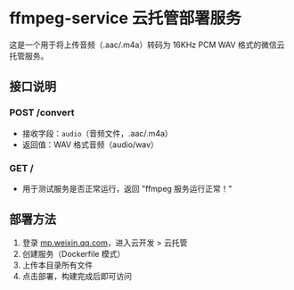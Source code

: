 # ffmpeg-service 云托管部署服务

这是一个用于将上传音频（.aac/.m4a）转码为 16KHz PCM WAV 格式的微信云托管服务。

## 接口说明

### POST /convert

- 接收字段：`audio`（音频文件，.aac/.m4a）
- 返回值：WAV 格式音频（audio/wav）

### GET /

- 用于测试服务是否正常运行，返回 "ffmpeg 服务运行正常！"

## 部署方法

1. 登录 [mp.weixin.qq.com](https://mp.weixin.qq.com)，进入云开发 > 云托管
2. 创建服务（Dockerfile 模式）
3. 上传本目录所有文件
4. 点击部署，构建完成后即可访问
